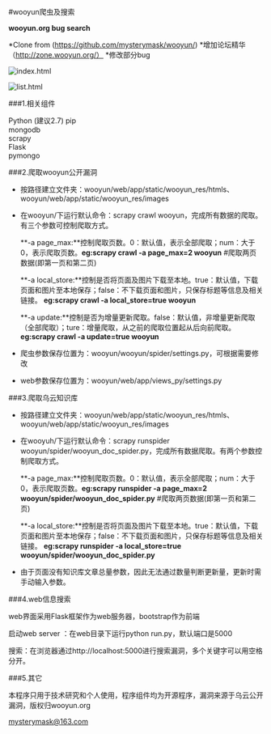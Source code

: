 #wooyun爬虫及搜索




**wooyun.org bug search**

*Clone from (https://github.com/mysterymask/wooyun/)
*增加论坛精华（http://zone.wooyun.org/）
*修改部分bug

![index.html](https://github.com/nmweizi/wooyun//blob/master/index.jpg)

![list.html](https://github.com/mysterymask/wooyun/blob/master/wooyun/list.png)

###1.相关组件

Python (建议2.7)  pip</br>
mongodb</br>
scrapy</br>
Flask</br>
pymongo</br>

###2.爬取wooyun公开漏洞
* 按路径建立文件夹：wooyun/web/app/static/wooyun_res/htmls、wooyun/web/app/static/wooyun_res/images
* 在wooyun/下运行默认命令：scrapy crawl wooyun，完成所有数据的爬取。有三个参数可控制爬取方式。
  
  **-a page_max:**控制爬取页数。0：默认值，表示全部爬取；num：大于0，表示爬取页数。**eg:scrapy crawl -a page_max=2 wooyun** #爬取两页数据(即第一页和第二页)

  **-a local_store:**控制是否将页面及图片下载至本地。true：默认值，下载页面和图片至本地保存；false：不下载页面和图片，只保存标题等信息及相关链接。 **eg:scrapy crawl -a local_store=true wooyun**
  
  **-a update:**控制是否为增量更新爬取。false：默认值，非增量更新爬取（全部爬取）；ture：增量爬取，从之前的爬取位置起从后向前爬取。**eg:scrapy crawl -a update=true wooyun**

* 爬虫参数保存位置为：wooyun/wooyun/spider/settings.py，可根据需要修改
* web参数保存位置为：wooyun/web/app/views_py/settings.py

###3.爬取乌云知识库
* 按路径建立文件夹：wooyun/web/app/static/wooyun_res/htmls、wooyun/web/app/static/wooyun_res/images
* 在wooyuh/下运行默认命令：scrapy runspider wooyun/spider/wooyun_doc_spider.py，完成所有数据爬取。有两个参数控制爬取方式。

  **-a page_max:**控制爬取页数。0：默认值，表示全部爬取；num：大于0，表示爬取页数。**eg:scrapy runspider  -a page_max=2 wooyun/spider/wooyun_doc_spider.py** #爬取两页数据(即第一页和第二页)

  **-a local_store:**控制是否将页面及图片下载至本地。true：默认值，下载页面和图片至本地保存；false：不下载页面和图片，只保存标题等信息及相关链接。 **eg:scrapy runspider -a local_store=true wooyun/spider/wooyun_doc_spider.py**
  
* 由于页面没有知识库文章总量参数，因此无法通过数量判断更新量，更新时需手动输入参数。

###4.web信息搜索

web界面采用Flask框架作为web服务器，bootstrap作为前端

启动web server ：在web目录下运行python run.py，默认端口是5000

搜索：在浏览器通过http://localhost:5000进行搜索漏洞，多个关键字可以用空格分开。

###5.其它

本程序只用于技术研究和个人使用，程序组件均为开源程序，漏洞来源于乌云公开漏洞，版权归wooyun.org

mysterymask@163.com

